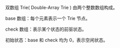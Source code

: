 双数组 Trie( Double-Array Trie ) 由两个整数数组构成。

base 数组：每个元素表示一个 Trie 节点。

check 数组：表示某个状态的前驱状态。

初始状态：base 和 check 均为 0，表示空闲状态。
